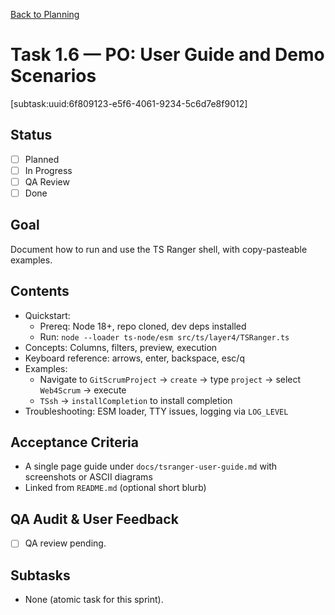 [Back to Planning](./planning.md)

# Task 1.6 — PO: User Guide and Demo Scenarios

[subtask:uuid:6f809123-e5f6-4061-9234-5c6d7e8f9012]

## Status
- [ ] Planned
- [ ] In Progress
- [ ] QA Review
- [ ] Done

## Goal
Document how to run and use the TS Ranger shell, with copy-pasteable examples.

## Contents
- Quickstart:
  - Prereq: Node 18+, repo cloned, dev deps installed
  - Run: `node --loader ts-node/esm src/ts/layer4/TSRanger.ts`
- Concepts: Columns, filters, preview, execution
- Keyboard reference: arrows, enter, backspace, esc/q
- Examples:
  - Navigate to `GitScrumProject` → `create` → type `project` → select `Web4Scrum` → execute
  - `TSsh` → `installCompletion` to install completion
- Troubleshooting: ESM loader, TTY issues, logging via `LOG_LEVEL`

## Acceptance Criteria
- A single page guide under `docs/tsranger-user-guide.md` with screenshots or ASCII diagrams
- Linked from `README.md` (optional short blurb)

## QA Audit & User Feedback
- [ ] QA review pending.

## Subtasks
- None (atomic task for this sprint).